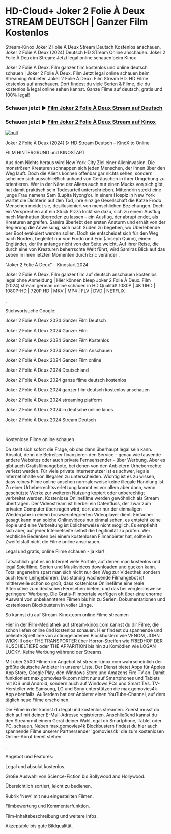 # HD-Cloud+ Joker 2 Folie À Deux STREAM DEUTSCH | Ganzer Film Kostenlos
Stream-Kinox Joker 2 Folie À Deux Stream Deutsch Kostenlos anschauen, Joker 2 Folie À Deux (2024) Deutsch HD STream Online anschauen. Joker 2 Folie À Deux im Stream: Jetzt legal online schauen beim Kinox

Joker 2 Folie À Deux. Film ganzer film kostenlos und online deutsch schauen | Joker 2 Folie À Deux. Film Jetzt legal online schauen beim Streaming Anbieter. Joker 2 Folie À Deux. Film Stream HD.
HD Filme kostenlos auf anschauen. Dort findest du viele Serien & Filme, die du kostenlos & legal online sehen kannst. Ganze Filme auf deutsch, gratis und 100% legal!

### Schauen jetzt ▶ [Film Joker 2 Folie À Deux Stream auf Deutsch](https://t.co/fFT6R8y92s)

### Schauen jetzt ▶ [Film Joker 2 Folie À Deux Stream auf Kinox](https://t.co/fFT6R8y92s)

[![null](https://static.wixstatic.com/media/855a25_043b5abeb4ae4d35ac003198e7fe56ed~mv2.gif)](https://t.co/fFT6R8y92s)

Joker 2 Folie À Deux (2024) ▷ HD Stream Deutsch – KinoX to Online

FILM HINTERGRUND und KINOSTART

Aus dem Nichts heraus wird New York City Ziel einer Alieninvasion. Die monströsen Kreaturen schnappen sich jeden Menschen, der ihnen über den Weg läuft. Doch die Aliens können offenbar gar nichts sehen, sondern scheinen sich ausschließlich anhand von Geräuschen in ihrer Umgebung zu orientieren. Wer in der Nähe der Aliens auch nur einen Mucks von sich gibt, hat damit praktisch sein Todesurteil unterschrieben. Mittendrin steckt eine junge Frau namens Sam (Lupita Nyong’o). In einem Hospiz in New York wartet die Dichterin auf den Tod, ihre einzige Gesellschaft die Katze Frodo. Menschen meidet sie, desillusioniert von menschlichen Beziehungen. Doch ein Versprechen auf ein Stück Pizza lockt sie dazu, sich zu einem Ausflug nach Manhattan überreden zu lassen – ein Ausflug, der abrupt endet, als Kreaturen angreifen. Samira überlebt den ersten Ansturm und erhält von der Regierung die Anweisung, sich nach Süden zu begeben, wo Überlebende per Boot evakuiert werden sollen. Doch sie entscheidet sich für den Weg nach Norden, begleitet nur von Frodo und Eric (Joseph Quinn), einem Engländer, der ihr anfangs nicht von der Seite weicht. Auf ihrer Reise, die durch eine von Kreaturen beherrschte Welt führt, wird Samiras Blick auf das Leben in ihren letzten Momenten durch Eric veränder
.

"Joker 2 Folie À Deux" – Kinostart 2024

Joker 2 Folie À Deux. Film ganzer film auf deutsch anschauen kostenlos legal ohne Anmeldung | Hier können bleep Joker 2 Folie À Deux. Film (2024) stream german online schauen in HD Qualität! 1080P | 4K UHD | 1080P-HD | 720P HD | MKV | MP4 | FLV | DVD | NETFLIX

.

Stichwortsuche Google:

Joker 2 Folie À Deux 2024 Ganzer Film Deutsch

Joker 2 Folie À Deux 2024 Ganzer Film

Joker 2 Folie À Deux 2024 Ganzer Film Kostenlos 

Joker 2 Folie À Deux 2024 Ganzer Film Anschauen

Joker 2 Folie À Deux 2024 Ganzer Film online

Joker 2 Folie À Deux 2024 Deutschland

Joker 2 Folie À Deux 2024 ganze filme deutsch kostenlos

Joker 2 Folie À Deux 2024 ganzer film deutsch kostenlos anschauen

Joker 2 Folie À Deux 2024 streaming platform

Joker 2 Folie À Deux 2024 in deutsche online kinos 

Joker 2 Folie À Deux 2024 Stream Deutsch

.

Kostenlose Filme online schauen

Da stellt sich sofort die Frage, ob das dann überhaupt legal sein kann. Absolut, denn die Betreiber finanzieren den Service – genau wie tausende andere Websites oder auch private Fernsehsender – über Werbung. Aber es gibt auch Gratisfilmangebote, bei denen von den Anbietern Urheberrechte verletzt werden. Für viele private Internetnutzer ist es schwer, legale Internetinhalte von Illegalen zu unterscheiden. Wichtig ist es zu wissen, dass reines Filme online ansehen normalerweise keine illegale Handlung ist. Zu einer Urheberrechtsverletzung kommt es vor allem aber dann, wenn geschützte Werke zur weiteren Nutzung kopiert oder unberechtigt verbreitet werden. Kostenlose Onlinefilme werden gewöhnlich als Stream übertragen. Der Videostream ist hierbei ein Datenfluss, der zwar zum privaten Computer übertragen wird, dort aber nur der einmaligen Wiedergabe in einem browserintegrierten Videoplayer dient. Einfacher gesagt kann man solche Onlinevideos nur einmal sehen, es entsteht keine Kopie und eine Verbreitung ist üblicherweise nicht möglich. Es empfiehlt sich aber, auf jeder Internetseite selbst die Legitimität zu prüfen. Wer rechtliche Bedenken bei einem kostenlosen Filmanbieter hat, sollte im Zweifelsfall nicht die Filme online anschauen.

Legal und gratis, online Filme schauen - ja klar!

Tatsächlich gibt es im Internet viele Portale, auf denen man kostenlos und legal Spielfilme, Serien und Musikvideos downloaden und gucken kann. Total angenehm spart man sich nicht nur den Weg zur Videothek sondern auch teure Leihgebühren. Das ständig wachsende Filmangebot ist mittlerweile schon so groß, dass kostenlose Onlinefilme eine reale Alternative zum deutschen Fernsehen bieten, und das bei vergleichsweise geringerer Werbung. Die Gratis-Filmportale verfügen oft über eine enorme Auswahl von unbekannteren Filmen bis hin zu Serien, Dokumentationen und kostenlosen Blockbustern in voller Länge.

So kannst du auf Stream-Kinox.com online Filme streamen

Hier in der Film-Mediathek auf stream-kinox.com kannst du dir Filme, die schon liefen online únd kostenlos schauen. Hier findest du spannende und beliebte Spielfilme von actiongeladenen Blockbustern wie VENOM, JOHN WICK III oder THE TRANSPORTER über Horror-Streifen wie FRIEDHOF DER KUSCHELTIERE oder THE APPARITION bis hin zu Komödien wie LOGAN LUCKY. Keine Werbung während der Streams.

Mit über 2500 Filmen im Angebot ist stream-kinox.com wahrscheinlich der größte deutsche Anbieter in unserer Liste. Der Dienst bietet Apps für Apples App Store, Google Play, den Windows Store und Amazons Fire TV an. Damit funktioniert max.gomovies4k.com nicht nur auf Smartphones und Tablets mit iOS und Android, sondern auch auf Windows PCs und Smart TVs. TV-Hersteller wie Samsung, LG und Sony unterstützen die max.gomovies4k-App ebenfalls. Außerdem hat der Anbieter einen YouTube-Channel, auf dem täglich neue Filme erscheinen.

Die Filme in der kannst du legal und kostenlos streamen. Zuerst musst du dich auf mit deiner E-Mail-Adresse registrieren. Anschließend kannst du den Stream mit einem Gerät deiner Wahl, egal ob Smartphone, Tablet oder PC, schauen. Neben max.gomovies4k Blockbustern findest du hier auch spannende Filme unserer Partnersender 'gomovies4k' die zum kostenlosen Online-Abruf bereit stehen.

.

Angebot und Features:

Legal und absolut kostenlos.

Große Auswahl von Science-Fiction bis Bollywood and Hollywood.

Übersichtlich sortiert, leicht zu bedienen.

Rubrik 'New' mit neu eingestellten Filmen.

Filmbewertung und Kommentarfunktion.

Film-Inhaltsbeschreibung und weitere Infos.

Akzeptable bis gute Bildqualität.
